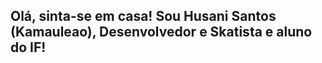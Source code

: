 ## Olá, sinta-se em casa! Sou Husani Santos (Kamauleao), Desenvolvedor e Skatista e aluno do IF!   ##